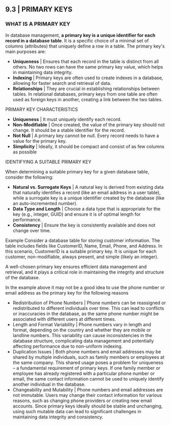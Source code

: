## 9.3 | PRIMARY KEYS

### WHAT IS A PRIMARY KEY

In database management, **a primary key is a unique identifier for each record in a database table**. It is a specific choice of a minimal set of columns (attributes) that uniquely define a row in a table. The primary key's main purposes are:

- **Uniqueness** | Ensures that each record in the table is distinct from all others. No two rows can have the same primary key value, which helps in maintaining data integrity.
- **Indexing** | Primary keys are often used to create indexes in a database, allowing for faster search and retrieval of data.
- **Relationships** | They are crucial in establishing relationships between tables. In relational databases, primary keys from one table are often used as foreign keys in another, creating a link between the two tables.

PRIMARY KEY CHARACTERISTICS

- **Uniqueness** | It must uniquely identify each record.
- **Non-Modifiable** | Once created, the value of the primary key should not change. It should be a stable identifier for the record.
- **Not Null** | A primary key cannot be null. Every record needs to have a value for the primary key.
- **Simplicity** | Ideally, it should be compact and consist of as few columns as possible

IDENTIFYING A SUITABLE PRIMARY KEY

When determining a suitable primary key for a given database table, consider the following:

- **Natural vs. Surrogate Keys** | A natural key is derived from existing data that naturally identifies a record (like an email address in a user table), while a surrogate key is a unique identifier created by the database (like an auto-incremented number).
- **Data Type and Length** | Choose a data type that is appropriate for the key (e.g., integer, GUID) and ensure it is of optimal length for performance.
- **Consistency** | Ensure the key is consistently available and does not change over time.

Example
Consider a database table for storing customer information. The table includes fields like CustomerID, Name, Email, Phone, and Address. In this scenario, CustomerID is a suitable primary key. It is unique for each customer, non-modifiable, always present, and simple (likely an integer).

A well-chosen primary key ensures efficient data management and retrieval, and it plays a critical role in maintaining the integrity and structure of the database.

In the example above it may not be a good idea to use the phone number or email address as the primary key for the following reasons

- Redistribution of Phone Numbers | Phone numbers can be reassigned or redistributed to different individuals over time. This can lead to conflicts or inaccuracies in the database, as the same phone number might be associated with different users at different times.
- Length and Format Variability | Phone numbers vary in length and format, depending on the country and whether they are mobile or landline numbers. This variability can cause inconsistencies in the database structure, complicating data management and potentially affecting performance due to non-uniform indexing.
- Duplication Issues | Both phone numbers and email addresses may be shared by multiple individuals, such as family members or employees at the same company. This shared usage poses a problem for uniqueness – a fundamental requirement of primary keys. If one family member or employee has already registered with a particular phone number or email, the same contact information cannot be used to uniquely identify another individual in the database.
- Changeability and Mutability | Phone numbers and email addresses are not immutable. Users may change their contact information for various reasons, such as changing phone providers or creating new email accounts. Since primary keys ideally should be stable and unchanging, using such mutable data can lead to significant challenges in maintaining data integrity and consistency.